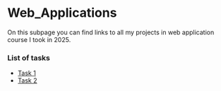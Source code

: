 # Web_Applications

On this subpage you can find links to all my projects in web application course I took in 2025.

### List of tasks
  - [Task 1 ](https://piotrdudziak.github.io/Web_Applications/Task1/star_wars)
  - [Task 2](https://piotrdudziak.github.io/Web_Applications/Task1/starwars)

